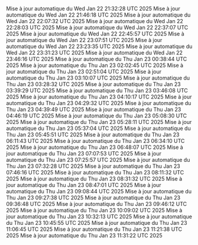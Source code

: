 Mise à jour automatique du Wed Jan 22 21:32:28 UTC 2025
Mise à jour automatique du Wed Jan 22 21:46:18 UTC 2025
Mise à jour automatique du Wed Jan 22 22:07:32 UTC 2025
Mise à jour automatique du Wed Jan 22 22:28:03 UTC 2025
Mise à jour automatique du Wed Jan 22 22:37:07 UTC 2025
Mise à jour automatique du Wed Jan 22 22:45:57 UTC 2025
Mise à jour automatique du Wed Jan 22 23:07:51 UTC 2025
Mise à jour automatique du Wed Jan 22 23:23:35 UTC 2025
Mise à jour automatique du Wed Jan 22 23:31:23 UTC 2025
Mise à jour automatique du Wed Jan 22 23:46:16 UTC 2025
Mise à jour automatique du Thu Jan 23 00:38:44 UTC 2025
Mise à jour automatique du Thu Jan 23 02:02:45 UTC 2025
Mise à jour automatique du Thu Jan 23 02:51:04 UTC 2025
Mise à jour automatique du Thu Jan 23 03:10:07 UTC 2025
Mise à jour automatique du Thu Jan 23 03:28:32 UTC 2025
Mise à jour automatique du Thu Jan 23 03:39:29 UTC 2025
Mise à jour automatique du Thu Jan 23 03:46:08 UTC 2025
Mise à jour automatique du Thu Jan 23 04:10:17 UTC 2025
Mise à jour automatique du Thu Jan 23 04:29:32 UTC 2025
Mise à jour automatique du Thu Jan 23 04:39:49 UTC 2025
Mise à jour automatique du Thu Jan 23 04:46:19 UTC 2025
Mise à jour automatique du Thu Jan 23 05:08:30 UTC 2025
Mise à jour automatique du Thu Jan 23 05:28:11 UTC 2025
Mise à jour automatique du Thu Jan 23 05:37:04 UTC 2025
Mise à jour automatique du Thu Jan 23 05:45:51 UTC 2025
Mise à jour automatique du Thu Jan 23 06:11:43 UTC 2025
Mise à jour automatique du Thu Jan 23 06:34:10 UTC 2025
Mise à jour automatique du Thu Jan 23 06:48:07 UTC 2025
Mise à jour automatique du Thu Jan 23 07:07:53 UTC 2025
Mise à jour automatique du Thu Jan 23 07:25:57 UTC 2025
Mise à jour automatique du Thu Jan 23 07:32:28 UTC 2025
Mise à jour automatique du Thu Jan 23 07:46:16 UTC 2025
Mise à jour automatique du Thu Jan 23 08:11:32 UTC 2025
Mise à jour automatique du Thu Jan 23 08:31:32 UTC 2025
Mise à jour automatique du Thu Jan 23 08:47:01 UTC 2025
Mise à jour automatique du Thu Jan 23 09:08:44 UTC 2025
Mise à jour automatique du Thu Jan 23 09:27:38 UTC 2025
Mise à jour automatique du Thu Jan 23 09:36:48 UTC 2025
Mise à jour automatique du Thu Jan 23 09:46:12 UTC 2025
Mise à jour automatique du Thu Jan 23 10:09:02 UTC 2025
Mise à jour automatique du Thu Jan 23 10:32:13 UTC 2025
Mise à jour automatique du Thu Jan 23 10:45:55 UTC 2025
Mise à jour automatique du Thu Jan 23 11:06:45 UTC 2025
Mise à jour automatique du Thu Jan 23 11:21:38 UTC 2025
Mise à jour automatique du Thu Jan 23 11:31:22 UTC 2025
